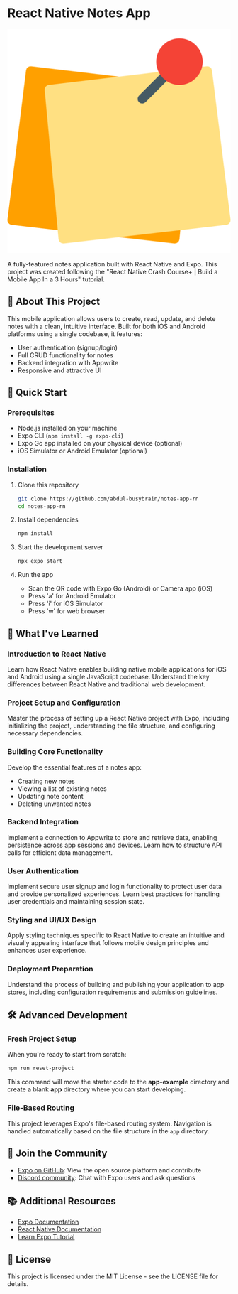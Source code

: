 # React Native Notes App

![Project Banner](./assets/images/post-it.png)

A fully-featured notes application built with React Native and Expo. This project was created following the "React Native Crash Course+ | Build a Mobile App In a 3 Hours" tutorial.

## 📱 About This Project

This mobile application allows users to create, read, update, and delete notes with a clean, intuitive interface. Built for both iOS and Android platforms using a single codebase, it features:

- User authentication (signup/login)
- Full CRUD functionality for notes
- Backend integration with Appwrite
- Responsive and attractive UI

## 🚀 Quick Start

### Prerequisites

- Node.js installed on your machine
- Expo CLI (`npm install -g expo-cli`)
- Expo Go app installed on your physical device (optional)
- iOS Simulator or Android Emulator (optional)

### Installation

1. Clone this repository

   ```bash
   git clone https://github.com/abdul-busybrain/notes-app-rn
   cd notes-app-rn
   ```

2. Install dependencies

   ```bash
   npm install
   ```

3. Start the development server

   ```bash
   npx expo start
   ```

4. Run the app
   - Scan the QR code with Expo Go (Android) or Camera app (iOS)
   - Press 'a' for Android Emulator
   - Press 'i' for iOS Simulator
   - Press 'w' for web browser

## 📖 What I've Learned

### Introduction to React Native

Learn how React Native enables building native mobile applications for iOS and Android using a single JavaScript codebase. Understand the key differences between React Native and traditional web development.

### Project Setup and Configuration

Master the process of setting up a React Native project with Expo, including initializing the project, understanding the file structure, and configuring necessary dependencies.

### Building Core Functionality

Develop the essential features of a notes app:

- Creating new notes
- Viewing a list of existing notes
- Updating note content
- Deleting unwanted notes

### Backend Integration

Implement a connection to Appwrite to store and retrieve data, enabling persistence across app sessions and devices. Learn how to structure API calls for efficient data management.

### User Authentication

Implement secure user signup and login functionality to protect user data and provide personalized experiences. Learn best practices for handling user credentials and maintaining session state.

### Styling and UI/UX Design

Apply styling techniques specific to React Native to create an intuitive and visually appealing interface that follows mobile design principles and enhances user experience.

### Deployment Preparation

Understand the process of building and publishing your application to app stores, including configuration requirements and submission guidelines.

## 🛠️ Advanced Development

### Fresh Project Setup

When you're ready to start from scratch:

```bash
npm run reset-project
```

This command will move the starter code to the **app-example** directory and create a blank **app** directory where you can start developing.

### File-Based Routing

This project leverages Expo's file-based routing system. Navigation is handled automatically based on the file structure in the `app` directory.

## 🤝 Join the Community

- [Expo on GitHub](https://github.com/expo/expo): View the open source platform and contribute
- [Discord community](https://chat.expo.dev): Chat with Expo users and ask questions

## 📚 Additional Resources

- [Expo Documentation](https://docs.expo.dev/)
- [React Native Documentation](https://reactnative.dev/docs/getting-started)
- [Learn Expo Tutorial](https://docs.expo.dev/tutorial/introduction/)

## 📝 License

This project is licensed under the MIT License - see the LICENSE file for details.
